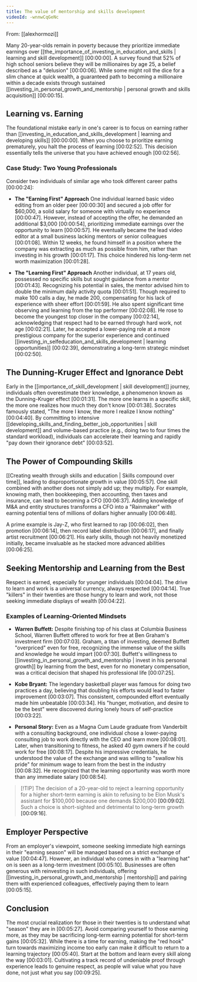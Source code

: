 ```yaml
---
title: The value of mentorship and skills development
videoId: -wnnwCqGeNc
---
```


From: [[alexhormozi]] <br/> 

Many 20-year-olds remain in poverty because they prioritize immediate earnings over [[the_importance_of_investing_in_education_and_skills | learning and skill development]] <a class="yt-timestamp" data-t="00:00:00">[00:00:00]</a>. A survey found that 52% of high school seniors believe they will be millionaires by age 25, a belief described as a "delusion" <a class="yt-timestamp" data-t="00:00:06">[00:00:06]</a>. While some might roll the dice for a slim chance at quick wealth, a guaranteed path to becoming a millionaire within a decade exists through sustained [[investing_in_personal_growth_and_mentorship | personal growth and skills acquisition]] <a class="yt-timestamp" data-t="00:00:15">[00:00:15]</a>.

## Learning vs. Earning

The foundational mistake early in one's career is to focus on earning rather than [[investing_in_education_and_skills_development | learning and developing skills]] <a class="yt-timestamp" data-t="00:00:00">[00:00:00]</a>. When you choose to prioritize earning prematurely, you halt the process of learning <a class="yt-timestamp" data-t="00:02:52">[00:02:52]</a>. This decision essentially tells the universe that you have achieved enough <a class="yt-timestamp" data-t="00:02:56">[00:02:56]</a>.

### Case Study: Two Young Professionals

Consider two individuals of similar age who took different career paths <a class="yt-timestamp" data-t="00:00:24">[00:00:24]</a>:

*   **The "Earning First" Approach**
    One individual learned basic video editing from an older peer <a class="yt-timestamp" data-t="00:00:30">[00:00:30]</a> and secured a job offer for $60,000, a solid salary for someone with virtually no experience <a class="yt-timestamp" data-t="00:00:47">[00:00:47]</a>. However, instead of accepting the offer, he demanded an additional $3,000 <a class="yt-timestamp" data-t="00:00:54">[00:00:54]</a>, prioritizing immediate earnings over the opportunity to learn <a class="yt-timestamp" data-t="00:00:57">[00:00:57]</a>. He eventually became the lead video editor at a small business lacking mentors or senior colleagues <a class="yt-timestamp" data-t="00:01:08">[00:01:08]</a>. Within 12 weeks, he found himself in a position where the company was extracting as much as possible from him, rather than investing in his growth <a class="yt-timestamp" data-t="00:01:17">[00:01:17]</a>. This choice hindered his long-term net worth maximization <a class="yt-timestamp" data-t="00:01:28">[00:01:28]</a>.

*   **The "Learning First" Approach**
    Another individual, at 17 years old, possessed no specific skills but sought guidance from a mentor <a class="yt-timestamp" data-t="00:01:43">[00:01:43]</a>. Recognizing his potential in sales, the mentor advised him to double the minimum daily activity quota <a class="yt-timestamp" data-t="00:01:51">[00:01:51]</a>. Though required to make 100 calls a day, he made 200, compensating for his lack of experience with sheer effort <a class="yt-timestamp" data-t="00:01:59">[00:01:59]</a>. He also spent significant time observing and learning from the top performer <a class="yt-timestamp" data-t="00:02:08">[00:02:08]</a>. He rose to become the youngest top closer in the company <a class="yt-timestamp" data-t="00:02:14">[00:02:14]</a>, acknowledging that respect had to be earned through hard work, not age <a class="yt-timestamp" data-t="00:02:21">[00:02:21]</a>. Later, he accepted a lower-paying role at a more prestigious company for the superior experience and continued [[investing_in_selfeducation_and_skills_development | learning opportunities]] <a class="yt-timestamp" data-t="00:02:39">[00:02:39]</a>, demonstrating a long-term strategic mindset <a class="yt-timestamp" data-t="00:02:50">[00:02:50]</a>.

## The Dunning-Kruger Effect and Ignorance Debt

Early in the [[importance_of_skill_development | skill development]] journey, individuals often overestimate their knowledge, a phenomenon known as the Dunning-Kruger effect <a class="yt-timestamp" data-t="00:01:31">[00:01:31]</a>. The more one learns in a specific skill, the more one realizes how much they don't know <a class="yt-timestamp" data-t="00:01:38">[00:01:38]</a>. Socrates famously stated, "The more I know, the more I realize I know nothing" <a class="yt-timestamp" data-t="00:04:40">[00:04:40]</a>. By committing to intensive [[developing_skills_and_finding_better_job_opportunities | skill development]] and volume-based practice (e.g., doing two to four times the standard workload), individuals can accelerate their learning and rapidly "pay down their ignorance debt" <a class="yt-timestamp" data-t="00:03:52">[00:03:52]</a>.

## The Power of Compounding Skills

[[Creating wealth through skills and education | Skills compound over time]], leading to disproportionate growth in value <a class="yt-timestamp" data-t="00:05:57">[00:05:57]</a>. One skill combined with another does not simply add up; they multiply. For example, knowing math, then bookkeeping, then accounting, then taxes and insurance, can lead to becoming a CFO <a class="yt-timestamp" data-t="00:06:37">[00:06:37]</a>. Adding knowledge of M&A and entity structures transforms a CFO into a "Rainmaker" with earning potential tens of millions of dollars higher annually <a class="yt-timestamp" data-t="00:06:48">[00:06:48]</a>.

A prime example is Jay-Z, who first learned to rap <a class="yt-timestamp" data-t="00:06:02">[00:06:02]</a>, then promotion <a class="yt-timestamp" data-t="00:06:14">[00:06:14]</a>, then record label distribution <a class="yt-timestamp" data-t="00:06:17">[00:06:17]</a>, and finally artist recruitment <a class="yt-timestamp" data-t="00:06:21">[00:06:21]</a>. His early skills, though not heavily monetized initially, became invaluable as he stacked more advanced abilities <a class="yt-timestamp" data-t="00:06:25">[00:06:25]</a>.

## Seeking Mentorship and Learning from the Best

Respect is earned, especially for younger individuals <a class="yt-timestamp" data-t="00:04:04">[00:04:04]</a>. The drive to learn and work is a universal currency, always respected <a class="yt-timestamp" data-t="00:04:14">[00:04:14]</a>. True "killers" in their twenties are those hungry to learn and work, not those seeking immediate displays of wealth <a class="yt-timestamp" data-t="00:04:22">[00:04:22]</a>.

### Examples of Learning-Oriented Mindsets

*   **Warren Buffett:** Despite finishing top of his class at Columbia Business School, Warren Buffett offered to work for free at Ben Graham's investment firm <a class="yt-timestamp" data-t="00:07:03">[00:07:03]</a>. Graham, a titan of investing, deemed Buffett "overpriced" even for free, recognizing the immense value of the skills and knowledge he would impart <a class="yt-timestamp" data-t="00:07:30">[00:07:30]</a>. Buffett's willingness to [[investing_in_personal_growth_and_mentorship | invest in his personal growth]] by learning from the best, even for no monetary compensation, was a critical decision that shaped his professional life <a class="yt-timestamp" data-t="00:07:25">[00:07:25]</a>.

*   **Kobe Bryant:** The legendary basketball player was famous for doing two practices a day, believing that doubling his efforts would lead to faster improvement <a class="yt-timestamp" data-t="00:03:07">[00:03:07]</a>. This consistent, compounded effort eventually made him unbeatable <a class="yt-timestamp" data-t="00:03:34">[00:03:34]</a>. His "hunger, motivation, and desire to be the best" were discovered during lonely hours of self-practice <a class="yt-timestamp" data-t="00:03:22">[00:03:22]</a>.

*   **Personal Story:** Even as a Magna Cum Laude graduate from Vanderbilt with a consulting background, one individual chose a lower-paying consulting job to work directly with the CEO and learn more <a class="yt-timestamp" data-t="00:08:01">[00:08:01]</a>. Later, when transitioning to fitness, he asked 40 gym owners if he could work for free <a class="yt-timestamp" data-t="00:08:17">[00:08:17]</a>. Despite his impressive credentials, he understood the value of the exchange and was willing to "swallow his pride" for minimum wage to learn from the best in the industry <a class="yt-timestamp" data-t="00:08:32">[00:08:32]</a>. He recognized that the learning opportunity was worth more than any immediate salary <a class="yt-timestamp" data-t="00:08:54">[00:08:54]</a>.

> [!TIP] The decision of a 20-year-old to reject a learning opportunity for a higher short-term earning is akin to refusing to be Elon Musk's assistant for $100,000 because one demands $200,000 <a class="yt-timestamp" data-t="00:09:02">[00:09:02]</a>. Such a choice is short-sighted and detrimental to long-term growth <a class="yt-timestamp" data-t="00:09:16">[00:09:16]</a>.

## Employer Perspective

From an employer's viewpoint, someone seeking immediate high earnings in their "earning season" will be managed based on a strict exchange of value <a class="yt-timestamp" data-t="00:04:47">[00:04:47]</a>. However, an individual who comes in with a "learning hat" on is seen as a long-term investment <a class="yt-timestamp" data-t="00:05:10">[00:05:10]</a>. Businesses are often generous with reinvesting in such individuals, offering [[investing_in_personal_growth_and_mentorship | mentorship]] and pairing them with experienced colleagues, effectively paying them to learn <a class="yt-timestamp" data-t="00:05:15">[00:05:15]</a>.

## Conclusion

The most crucial realization for those in their twenties is to understand what "season" they are in <a class="yt-timestamp" data-t="00:05:27">[00:05:27]</a>. Avoid comparing yourself to those earning more, as they may be sacrificing long-term earning potential for short-term gains <a class="yt-timestamp" data-t="00:05:32">[00:05:32]</a>. While there is a time for earning, making the "red hook" turn towards maximizing income too early can make it difficult to return to a learning trajectory <a class="yt-timestamp" data-t="00:05:40">[00:05:40]</a>. Start at the bottom and learn every skill along the way <a class="yt-timestamp" data-t="00:03:01">[00:03:01]</a>. Cultivating a track record of undeniable proof through experience leads to genuine respect, as people will value what you have done, not just what you say <a class="yt-timestamp" data-t="00:09:25">[00:09:25]</a>.